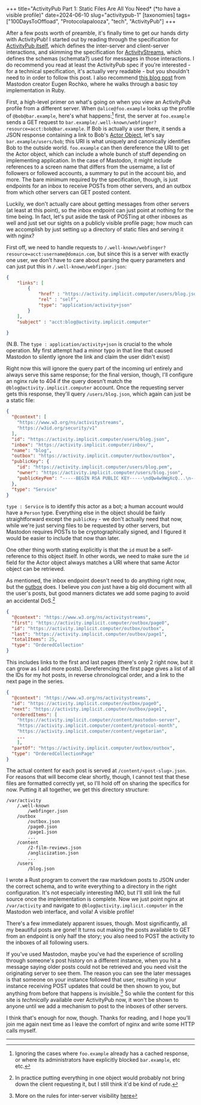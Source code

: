 +++
title="ActivityPub Part 1: Static Files Are All You Need* (*to have a visible profile)"
date=2024-06-10
slug="activitypub-1"
[taxonomies]
tags=["100DaysToOffload", "Protocolapalooza", "tech", "ActivityPub"]
+++

After a few posts worth of preamble, it's finally time to get our hands dirty with ActivityPub! I started out by reading through the specification for [ActivityPub itself](https://www.w3.org/TR/activitypub/), which defines the inter-server and client-server interactions, and skimming the specification for [ActivityStreams](https://www.w3.org/TR/activitystreams-core/), which defines the schemas (schemata?) used for messages in those interactions. I do recommend you read at least the ActivityPub spec if you're interested - for a technical specification, it's actually very readable - but you shouldn't need to in order to follow this post. I also recommend [this blog post](https://blog.joinmastodon.org/2018/06/how-to-implement-a-basic-activitypub-server/) from Mastodon creator Eugen Rochko, where he walks through a basic toy implementation in Ruby.


First, a high-level primer on what's going on when you view an ActivityPub profile from a different server. When `@alice@foo.example` looks up the profile of `@bob@bar.example`, here's what happens:[^1] first, the server at `foo.example` sends a GET request to `bar.example/.well-known/webfinger?resource=acct:bob@bar.example`. If Bob is actually a user there, it sends a JSON response containing a link to Bob's [Actor Object](https://www.w3.org/TR/activitystreams-vocabulary/#actor-types), let's say `bar.example/users/bob`; this URI is what uniquely and canonically identifies Bob to the outside world. `foo.example` can then dereference the URI to get the Actor object, which can include a whole bunch of stuff depending on implementing application. In the case of Mastodon, it might include references to a screen name that differs from the username, a list of followers or followed accounts, a summary to put in the account bio, and more. The bare minimum required by the specification, though, is just endpoints for an inbox to receive POSTs from other servers, and an outbox from which other servers can GET posted content.


Luckily, we don't actually care about getting messages from other servers (at least at this point), so the inbox endpoint can just point at nothing for the time being. In fact, let's put aside the task of POSTing at other inboxes as well and just set our sights on a publicly visible profile page; how much can we accomplish by just setting up a directory of static files and serving it with nginx?


First off, we need to handle requests to `/.well-known/webfinger?resource=acct:username@domain.com`, but since this is a server with exactly one user, we don't have to care about parsing the query parameters and can just put this in `/.well-known/webfinger.json`: 

```json
{
    "links": [
        {
            "href" : "https://activity.implicit.computer/users/blog.json",
            "rel" : "self",
            "type": "application/activity+json"
        }
    ],
    "subject" : "acct:blog@activity.implicit.computer"

}

```

(N.B. The `type : application/activity+json` is crucial to the whole operation. My first attempt had a minor typo in that line that caused Mastodon to silently ignore the link and claim the user didn't exist)

Right now this will ignore the query part of the incoming url entirely and always serve this same response; for the final version, though, I'll configure an nginx rule to 404 if the query doesn't match the `@blog@activity.implicit.computer` account. Once the requesting server gets this response, they'll query `/users/blog.json`, which again can just be a static file:


```json
{
  "@context": [
    "https://www.w3.org/ns/activitystreams",
    "https://w3id.org/security/v1"
  ],
  "id": "https://activity.implicit.computer/users/blog.json",
  "inbox": "https://activity.implicit.computer/inbox/",
  "name": "blog",
  "outbox": "https://activity.implicit.computer/outbox/outbox",
  "publicKey": {
    "id": "https://activity.implicit.computer/users/blog.pem",
    "owner": "https://activity.implicit.computer/users/blog.json",
    "publicKeyPem": "-----BEGIN RSA PUBLIC KEY-----\ndQw4w9WgXcQ...\n----END RSA PUBLIC KEY-----"
  },
  "type": "Service"
}

```

`type : Service` is to identify this actor as a bot; a human account would have a `Person` type. Everything else in the object should be fairly straightforward except the `publicKey` - we don't actually need that now, while we're just serving files to be requested by other servers, but Mastodon requires POSTs to be cryptographically signed, and I figured it would be easier to include that now than later.

One other thing worth stating explicitly is that the `id` must be a self-reference to this object itself. In other words, we need to make sure the `id` field for the Actor object always matches a URI where that same Actor object can be retrieved. 

As mentioned, the inbox endpoint doesn't need to do anything right now, but the [outbox](https://www.w3.org/TR/activitypub/#outbox) does. I believe you *can* just have a big old document with all the user's posts, but good manners dictates we add some paging to avoid an accidental DoS.[^2] 

```json
{
  "@context": "https://www.w3.org/ns/activitystreams",
  "first": "https://activity.implicit.computer/outbox/page0",
  "id": "https://activity.implicit.computer/outbox/outbox",
  "last": "https://activity.implicit.computer/outbox/page1",
  "totalItems": 25,
  "type": "OrderedCollection"
}
```

This includes links to the first and last pages (there's only 2 right now, but it can grow as I add more posts). Dereferencing the first page gives a list of all the IDs for my hot posts, in reverse chronological order, and a link to the next page in the series.


```json
{
  "@context": "https://www.w3.org/ns/activitystreams",
  "id": "https://activity.implicit.computer/outbox/page0",
  "next": "https://activity.implicit.computer/outbox/page1",
  "orderedItems": [
    "https://activity.implicit.computer/content/mastodon-server",
    "https://activity.implicit.computer/content/protocol-month",
    "https://activity.implicit.computer/content/vegetarian",
    ...
    ],
  "partOf": "https://activity.implicit.computer/outbox/outbox",
  "type": "OrderedCollectionPage"
}
```

The actual content for each post is served at `/content/<post-slug>.json`. For reasons that will become clear shortly, though, I cannot test that these files are formatted correctly yet, so I'll hold off on sharing the specifics for now. Putting it all together, we get this directory structure:

```
/var/activity
    /.well-known
        /webfinger.json
    /outbox
        /outbox.json
        /page0.json
        /page1.json
        ...
    /content
        /2-film-reviews.json
        /anglicization.json
        ...
    /users
        /blog.json

```


I wrote a Rust program to convert the raw markdown posts to JSON under the correct schema, and to write everything to a directory in the right configuration. It's not especially interesting IMO, but I'll still link the full source once the implementation is complete. Now we just point nginx at `/var/activity` and navigate to `@blog@activity.implicit.computer` in the Mastodon web interface, and voila! A visible profile!

There's a few immediately apparent issues, though. Most significantly, all my beautiful posts are gone! It turns out making the posts available to GET from an endpoint is only half the story; you also need to POST the activity to the inboxes of all following users. 

If you've used Mastodon, maybe you've had the experience of scrolling through someone's post history on a different instance, when you hit a message saying older posts could not be retrieved and you need visit the originating server to see them. The reason you can see the later messages is that someone on your instance followed that user, resulting in your instance receiving POST updates that could be then shown to you, but anything from before that happens is invisible.[^3] So while the content for this site is *technically* available over ActivityPub now, it won't be shown to anyone until we add a mechanism to post to the inboxes of other servers.

I think that's enough for now, though. Thanks for reading, and I hope you'll join me again next time as I leave the comfort of nginx and write some HTTP calls myself.

---
[^1]: Ignoring the cases where `foo.example` already has a cached response, or where its administrators have explicitly blocked `bar.example`,  etc etc.

[^2]: In practice putting everything in one object would probably not bring down the client requesting it, but I still think it'd be kind of rude.

[^3]: More on the rules for inter-server visibility [here](https://fedi.tips/which-posts-and-accounts-can-i-see-from-my-server/)
